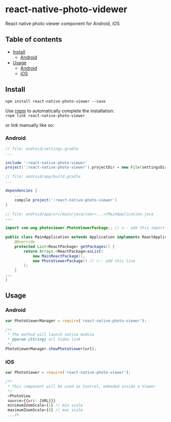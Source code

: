 # react-native-photo-videwer
React native photo viewer component for Android, iOS

## Table of contents
- [Install](#install)
  - [Android](#android)
- [Usage](#usage)
  - [Android](#android)
  - [iOS](#ios)

## Install

`npm install react-native-photo-viewer --save`

Use [rnpm](https://github.com/rnpm/rnpm) to automatically complete the installation:  
`rnpm link react-native-photo-viewer`

or link manually like so:

### Android
```gradle
// file: android/settings.gradle
...

include ':react-native-photo-viewer'
project(':react-native-photo-viewer').projectDir = new File(settingsDir, '../node_modules/react-native-photo-viewer/android')
```
```gradle
// file: android/app/build.gradle
...

dependencies {
    ...
    compile project(':react-native-photo-viewer')
}
```
```java
// file: android/app/src/main/java/com/<...>/MainApplication.java
...

import com.wog.photoviewer.PhotoViewerPackage;; // <-- add this import

public class MainApplication extends Application implements ReactApplication {
    @Override
    protected List<ReactPackage> getPackages() {
        return Arrays.<ReactPackage>asList(
            new MainReactPackage(),
            new PhotoViewerPackage() // <-- add this line
        );
    }
...
}

```
## Usage

### Android

```javascript
var PhotoViewerManager = require('react-native-photo-viewer');

/**
 * The method will launch native module
 * @param {String} url Video link
 */
PhotoViewerManager.showPhotoViewer(url);
```

### iOS
```javascript
var PhotoViewer = require('react-native-photo-viewer');

/**
 * This component will be used as Control, embeded inside a Viewer
 */
 <PhotoView
 source={{uri: [URL]}}
 minimumZoomScale={1} // min scale
 maximumZoomScale={4} // max scale
 .../>
```
